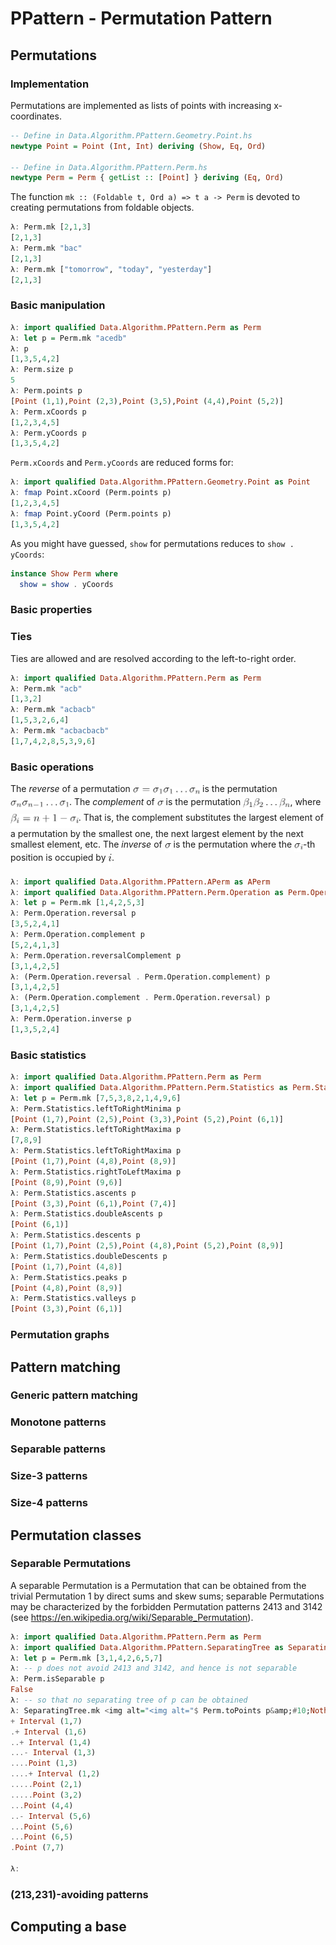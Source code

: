 <!-- python -m readme2tex --usepackage "tikz" --usepackage "xcolor" --output README.md --readme  READOTHER.md --nocdn --pngtrick -->

# PPattern - Permutation Pattern

## Permutations

### Implementation

Permutations are implemented as lists of points with increasing x-coordinates.

```haskell
-- Define in Data.Algorithm.PPattern.Geometry.Point.hs
newtype Point = Point (Int, Int) deriving (Show, Eq, Ord)

-- Define in Data.Algorithm.PPattern.Perm.hs
newtype Perm = Perm { getList :: [Point] } deriving (Eq, Ord)
```

The function `mk :: (Foldable t, Ord a) => t a -> Perm` is devoted to creating
permutations from foldable objects.

```haskell
λ: Perm.mk [2,1,3]
[2,1,3]
λ: Perm.mk "bac"
[2,1,3]
λ: Perm.mk ["tomorrow", "today", "yesterday"]
[2,1,3]
```

### Basic manipulation

```haskell
λ: import qualified Data.Algorithm.PPattern.Perm as Perm
λ: let p = Perm.mk "acedb"
λ: p
[1,3,5,4,2]
λ: Perm.size p
5
λ: Perm.points p
[Point (1,1),Point (2,3),Point (3,5),Point (4,4),Point (5,2)]
λ: Perm.xCoords p
[1,2,3,4,5]
λ: Perm.yCoords p
[1,3,5,4,2]
```

`Perm.xCoords` and `Perm.yCoords` are reduced forms for:

```haskell
λ: import qualified Data.Algorithm.PPattern.Geometry.Point as Point
λ: fmap Point.xCoord (Perm.points p)
[1,2,3,4,5]
λ: fmap Point.yCoord (Perm.points p)
[1,3,5,4,2]
```

As you might have guessed, `show` for permutations reduces to `show . yCoords`:

```haskell
instance Show Perm where
  show = show . yCoords
```

### Basic properties

### Ties

Ties are allowed and are resolved according to the left-to-right order.

```haskell
λ: import qualified Data.Algorithm.PPattern.Perm as Perm
λ: Perm.mk "acb"
[1,3,2]
λ: Perm.mk "acbacb"
[1,5,3,2,6,4]
λ: Perm.mk "acbacbacb"
[1,7,4,2,8,5,3,9,6]
```

### Basic operations

The *reverse* of a permutation <img alt="$\sigma = \sigma_1 \sigma_1 \ldots \sigma_n$" src="svgs/f00e73d0681e93ba274aa2e29bda2bb0.png?invert_in_darkmode" align=middle width="107.393715pt" height="14.102549999999994pt"/>
is the permutation <img alt="$\sigma_n \sigma_{n-1} \ldots \sigma_1$" src="svgs/136707a3c7df490ad43d3008f02c3739.png?invert_in_darkmode" align=middle width="93.981855pt" height="14.102549999999994pt"/>.
The *complement* of <img alt="$\sigma$" src="svgs/8cda31ed38c6d59d14ebefa440099572.png?invert_in_darkmode" align=middle width="9.945705000000002pt" height="14.102549999999994pt"/> is the permutation
<img alt="$\beta_1 \beta_2 \ldots \beta_n$" src="svgs/69c5ec9825b74db00546c7649d8fcb9f.png?invert_in_darkmode" align=middle width="75.291645pt" height="22.745910000000016pt"/>, where
<img alt="$\beta_i = n+1-\sigma_i$" src="svgs/859e546341232bcfdca716001b2e56df.png?invert_in_darkmode" align=middle width="108.70282499999999pt" height="22.745910000000016pt"/>.
That is, the complement substitutes the largest element of a permutation
by the smallest one, the next largest element by the next smallest element, etc.
The *inverse* of <img alt="$\sigma$" src="svgs/8cda31ed38c6d59d14ebefa440099572.png?invert_in_darkmode" align=middle width="9.945705000000002pt" height="14.102549999999994pt"/> is the permutation where the <img alt="$\sigma_i$" src="svgs/e61ae7f2cb94c8418c30517775fde77d.png?invert_in_darkmode" align=middle width="13.991505000000002pt" height="14.102549999999994pt"/>-th position
is occupied by <img alt="$i$" src="svgs/77a3b857d53fb44e33b53e4c8b68351a.png?invert_in_darkmode" align=middle width="5.642109000000004pt" height="21.602129999999985pt"/>.

```haskell
λ: import qualified Data.Algorithm.PPattern.APerm as APerm
λ: import qualified Data.Algorithm.PPattern.Perm.Operation as Perm.Operation
λ: let p = Perm.mk [1,4,2,5,3]
λ: Perm.Operation.reversal p
[3,5,2,4,1]
λ: Perm.Operation.complement p
[5,2,4,1,3]
λ: Perm.Operation.reversalComplement p
[3,1,4,2,5]
λ: (Perm.Operation.reversal . Perm.Operation.complement) p
[3,1,4,2,5]
λ: (Perm.Operation.complement . Perm.Operation.reversal) p
[3,1,4,2,5]
λ: Perm.Operation.inverse p
[1,3,5,2,4]
```

### Basic statistics

```haskell
λ: import qualified Data.Algorithm.PPattern.Perm as Perm
λ: import qualified Data.Algorithm.PPattern.Perm.Statistics as Perm.Statistics
λ: let p = Perm.mk [7,5,3,8,2,1,4,9,6]
λ: Perm.Statistics.leftToRightMinima p
[Point (1,7),Point (2,5),Point (3,3),Point (5,2),Point (6,1)]
λ: Perm.Statistics.leftToRightMaxima p
[7,8,9]
λ: Perm.Statistics.leftToRightMaxima p
[Point (1,7),Point (4,8),Point (8,9)]
λ: Perm.Statistics.rightToLeftMaxima p
[Point (8,9),Point (9,6)]
λ: Perm.Statistics.ascents p
[Point (3,3),Point (6,1),Point (7,4)]
λ: Perm.Statistics.doubleAscents p
[Point (6,1)]
λ: Perm.Statistics.descents p
[Point (1,7),Point (2,5),Point (4,8),Point (5,2),Point (8,9)]
λ: Perm.Statistics.doubleDescents p
[Point (1,7),Point (4,8)]
λ: Perm.Statistics.peaks p
[Point (4,8),Point (8,9)]
λ: Perm.Statistics.valleys p
[Point (3,3),Point (6,1)]
```

### Permutation graphs

## Pattern matching

### Generic pattern matching

### Monotone patterns

### Separable patterns

### Size-3 patterns

### Size-4 patterns

## Permutation classes

### Separable Permutations

A separable Permutation is a Permutation that can be obtained from the trivial
Permutation 1 by direct sums and skew sums;
separable Permutations may be characterized by the forbidden Permutation patterns
2413 and 3142
(see <https://en.wikipedia.org/wiki/Separable_Permutation>).

```haskell
λ: import qualified Data.Algorithm.PPattern.Perm as Perm
λ: import qualified Data.Algorithm.PPattern.SeparatingTree as SeparatingTree
λ: let p = Perm.mk [3,1,4,2,6,5,7]
λ: -- p does not avoid 2413 and 3142, and hence is not separable
λ: Perm.isSeparable p                  
False
λ: -- so that no separating tree of p can be obtained
λ: SeparatingTree.mk <img alt="<img alt="$ Perm.toPoints p&amp;#10;Nothing&amp;#10;λ: let q = Perm.mk [3,1,2,4,6,5,7]&amp;#10;λ: Perm.isSeparable q                             -- q does avoid 2413 and 3142, and hence is separable&amp;#10;True&amp;#10;λ: import Data.Maybe&amp;#10;λ: fromJust . SeparatingTree.mk $" src="svgs/6cf3447b0450166911e817c41625f463.png?invert_in_darkmode" align=middle width="841.26405pt" height="45.82083000000002pt"/>" src="https://rawgit.com/in	git@github.com:vialette/ppattern/None/svgs/c7be5bdfada4253d65cf69b07d4cdacb.svg?invert_in_darkmode" align=middle width="1011.5407499999999pt" height="45.82083000000002pt"/> Perm.toPoints q -- so that a separating tree of q can be obtained
+ Interval (1,7)
.+ Interval (1,6)
..+ Interval (1,4)
...- Interval (1,3)
....Point (1,3)
....+ Interval (1,2)
.....Point (2,1)
.....Point (3,2)
...Point (4,4)
..- Interval (5,6)
...Point (5,6)
...Point (6,5)
.Point (7,7)

λ:
```

### (213,231)-avoiding patterns

## Computing a base
